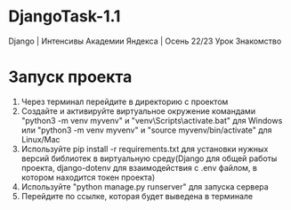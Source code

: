 # DjangoTask-1.1
Django | Интенсивы Академии Яндекса | Осень 22/23 Урок Знакомство


# Запуск проекта
1. Через терминал перейдите в директорию c проектом
2. Создайте и активируйте виртуальное окружение командами "python3 -m venv myvenv" и "venv\Scripts\activate.bat" для Windows
    или "python3 -m venv myvenv" и "source myvenv/bin/activate" для Linux/Mac
3. Используйте pip install -r requirements.txt для установки нужных версий библиотек в виртуальную среду(Django для общей работы проекта,
    django-dotenv для взаимодействия с .env файлом, в котором находится токен проекта)
4. Используйте "python manage.py runserver" для запуска сервера
5. Перейдите по ссылке, которая будет выведена в терминале
